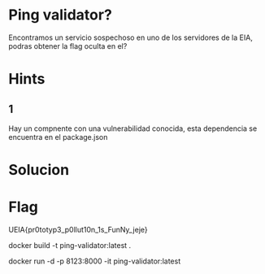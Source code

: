 # Ping validator?

Encontramos un servicio sospechoso en uno de los servidores de la EIA, podras obtener la flag oculta en el?

# Hints

## 1

Hay un compnente con una vulnerabilidad conocida, esta dependencia se encuentra en el package.json

# Solucion


# Flag

UEIA{pr0totyp3_p0llut10n_1s_FunNy_jeje}

docker build -t ping-validator:latest .

docker run -d -p 8123:8000 -it ping-validator:latest
